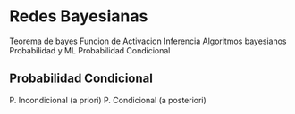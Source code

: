 # Redes Bayesianas

Teorema de bayes
Funcion de Activacion
Inferencia
Algoritmos bayesianos
Probabilidad y ML
Probabilidad Condicional

## Probabilidad Condicional

P. Incondicional (a priori)
P. Condicional (a posteriori)
